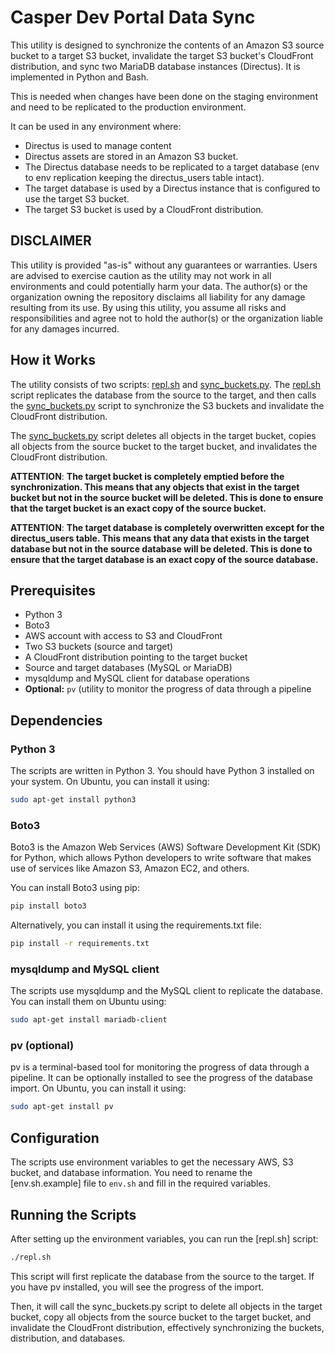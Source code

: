 # Casper Dev Portal Data Sync

This utility is designed to synchronize the contents of an Amazon S3 source bucket to a target S3 bucket, invalidate the target S3 bucket's CloudFront distribution, and sync two MariaDB database instances (Directus). It is implemented in Python and Bash.

This is needed when changes have been done on the staging environment and need to be replicated to the production environment.

It can be used in any environment where:

- Directus is used to manage content
- Directus assets are stored in an Amazon S3 bucket.
- The Directus database needs to be replicated to a target database (env to env replication keeping the directus_users table intact).
- The target database is used by a Directus instance that is configured to use the target S3 bucket.
- The target S3 bucket is used by a CloudFront distribution.

## DISCLAIMER

This utility is provided "as-is" without any guarantees or warranties. Users are advised to exercise caution as the utility may not work in all environments and could potentially harm your data. The author(s) or the organization owning the repository disclaims all liability for any damage resulting from its use. By using this utility, you assume all risks and responsibilities and agree not to hold the author(s) or the organization liable for any damages incurred.

## How it Works

The utility consists of two scripts: [repl.sh](repl.sh) and [sync_buckets.py](sync_buckets.py).
The [repl.sh](repl.sh) script replicates the database from the source to the target, and then calls the [sync_buckets.py](sync_buckets.py) script to synchronize the S3 buckets and invalidate the CloudFront distribution.

The [sync_buckets.py](sync_buckets.py) script deletes all objects in the target bucket, copies all objects from the source bucket to the target bucket, and invalidates the CloudFront distribution.

**ATTENTION**: **The target bucket is completely emptied before the synchronization. This means that any objects that exist in the target bucket but not in the source bucket will be deleted. This is done to ensure that the target bucket is an exact copy of the source bucket.**

**ATTENTION**: **The target database is completely overwritten except for the directus_users table. This means that any data that exists in the target database but not in the source database will be deleted. This is done to ensure that the target database is an exact copy of the source database.**

## Prerequisites

- Python 3
- Boto3
- AWS account with access to S3 and CloudFront
- Two S3 buckets (source and target)
- A CloudFront distribution pointing to the target bucket
- Source and target databases (MySQL or MariaDB)
- mysqldump and MySQL client for database operations
- **Optional:** `pv` (utility to monitor the progress of data through a pipeline 

## Dependencies

### Python 3

The scripts are written in Python 3. You should have Python 3 installed on your system. On Ubuntu, you can install it using:

```bash
sudo apt-get install python3
```

### Boto3

Boto3 is the Amazon Web Services (AWS) Software Development Kit (SDK) for Python, which allows Python developers to write software that makes use of services like Amazon S3, Amazon EC2, and others.

You can install Boto3 using pip:

```bash
pip install boto3
```

Alternatively, you can install it using the requirements.txt file:

```bash
pip install -r requirements.txt
```

### mysqldump and MySQL client

The scripts use mysqldump and the MySQL client to replicate the database. You can install them on Ubuntu using:

```bash
sudo apt-get install mariadb-client
```

### pv (optional)

pv is a terminal-based tool for monitoring the progress of data through a pipeline. It can be optionally installed to see the progress of the database import. On Ubuntu, you can install it using:

```bash
sudo apt-get install pv
```

## Configuration

The scripts use environment variables to get the necessary AWS, S3 bucket, and database information. You need to rename the [env.sh.example] file to `env.sh` and fill in the required variables.

## Running the Scripts

After setting up the environment variables, you can run the [repl.sh]  script:

```bash
./repl.sh
```

This script will first replicate the database from the source to the target. If you have pv installed, you will see the progress of the import.

Then, it will call the sync_buckets.py script to delete all objects in the target bucket, copy all objects from the source bucket to the target bucket, and invalidate the CloudFront distribution, effectively synchronizing the buckets, distribution, and databases.
